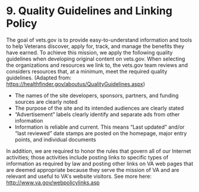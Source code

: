 # 9. Quality Guidelines and Linking Policy

The goal of vets.gov is to provide easy-to-understand information and tools to help Veterans discover, apply for, track, and manage the benefits they have earned. To achieve this mission, we apply the following quality guidelines when developing original content on vets.gov. When selecting the organizations and resources we link to, the vets.gov team reviews and considers resources that, at a minimum, meet the required quality guidelines. (Adapted from: https://healthfinder.gov/aboutus/QualityGuidelines.aspx)

-	The names of the site developers, sponsors, partners, and funding sources are clearly noted
-	The purpose of the site and its intended audiences are clearly stated
-	“Advertisement” labels clearly identify and separate ads from other information
-	Information is reliable and current. This means “Last updated” and/or “last reviewed” date stamps are posted on the homepage, major entry points, and individual documents

In addition, we are required to honor the rules that govern all of our Internet activities; those activities include posting links to specific types of information as required by law and posting other links on VA web pages that are deemed appropriate because they serve the mission of VA and are relevant and useful to VA's website visitors. See more here: http://www.va.gov/webpolicylinks.asp
